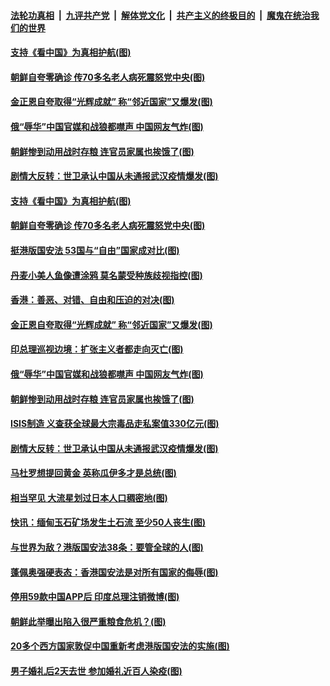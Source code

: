 ####  [法轮功真相](../../../../basic/blob/master/README.md?t=07041831) &nbsp;|&nbsp; [九评共产党](../../../../9ping.md/blob/master/README.md?t=07041831) &nbsp;|&nbsp; [解体党文化](../../../../jtdwh.md/blob/master/README.md?t=07041831)  &nbsp;|&nbsp; [共产主义的终极目的](../../../../gczydzjmd.md/blob/master/README.md?t=07041831) &nbsp;|&nbsp; [魔鬼在统治我们的世界](../../../../mgztzwmdsj.md/blob/master/README.md?t=07041831) 

#### [支持《看中国》为真相护航(图)](../pages/p9/938602.md?t=07041831) 

#### [朝鲜自夸零确诊 传70多名老人病死震怒党中央(图)](../pages/p9/938564.md?t=07041831) 

#### [金正恩自夸取得“光辉成就” 称“邻近国家”又爆发(图)](../pages/p9/938572.md?t=07041831) 

#### [俄“辱华”中国官媒和战狼都噤声 中国网友气炸(图)](../pages/p9/938534.md?t=07041831) 

#### [朝鲜惨到动用战时存粮 连官员家属也挨饿了(图)](../pages/p9/938446.md?t=07041831) 

#### [剧情大反转：世卫承认中国从未通报武汉疫情爆发(图)](../pages/p9/938502.md?t=07041831) 

#### [支持《看中国》为真相护航(图)](../pages/p9/938602.md?t=07041831) 

#### [朝鲜自夸零确诊 传70多名老人病死震怒党中央(图)](../pages/p9/938564.md?t=07041831) 

#### [挺港版国安法 53国与“自由”国家成对比(图)](../pages/p9/938558.md?t=07041831) 

#### [丹麦小美人鱼像遭涂鸦 莫名蒙受种族歧视指控(图)](../pages/p9/938595.md?t=07041831) 

#### [香港：善恶、对错、自由和压迫的对决(图)](../pages/p9/938594.md?t=07041831) 

#### [金正恩自夸取得“光辉成就” 称“邻近国家”又爆发(图)](../pages/p9/938572.md?t=07041831) 

#### [印总理巡视边境：扩张主义者都走向灭亡(图)](../pages/p9/938560.md?t=07041831) 

#### [俄“辱华”中国官媒和战狼都噤声 中国网友气炸(图)](../pages/p9/938534.md?t=07041831) 

#### [朝鲜惨到动用战时存粮 连官员家属也挨饿了(图)](../pages/p9/938446.md?t=07041831) 

#### [ISIS制造 义查获全球最大宗毒品走私案值330亿元(图)](../pages/p9/938440.md?t=07041831) 

#### [剧情大反转：世卫承认中国从未通报武汉疫情爆发(图)](../pages/p9/938502.md?t=07041831) 

#### [马杜罗想提回黄金 英称瓜伊多才是总统(图)](../pages/p9/938498.md?t=07041831) 

#### [相当罕见 大流星划过日本人口稠密地(图)](../pages/p9/938447.md?t=07041831) 

#### [快讯：缅甸玉石矿场发生土石流 至少50人丧生(图)](../pages/p9/938426.md?t=07041831) 

#### [与世界为敌？港版国安法38条：要管全球的人(图)](../pages/p9/938351.md?t=07041831) 

#### [蓬佩奥强硬表态：香港国安法是对所有国家的侮辱(图)](../pages/p9/938372.md?t=07041831) 

#### [停用59款中国APP后 印度总理注销微博(图)](../pages/p9/938382.md?t=07041831) 

#### [朝鲜此举曝出陷入很严重粮食危机？(图)](../pages/p9/938335.md?t=07041831) 

#### [20多个西方国家敦促中国重新考虑港版国安法的实施(图)](../pages/p9/938381.md?t=07041831) 

#### [男子婚礼后2天去世 参加婚礼近百人染疫(图)](../pages/p9/938380.md?t=07041831) 

